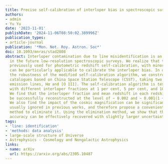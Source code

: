 ```yaml
---
title: Precise self-calibration of interloper bias in spectroscopic surveys
authors:
- admin
- Yu Yu
date: '2023-11-01'
publishDate: '2024-11-06T08:50:02.389996Z'
publication_types:
- article-journal
publication: '*Mon. Not. Roy. Astron. Soc*'
doi: 10.1093/mnras/stad2808
abstract: Interloper contamination due to line misidentification is an important issue
  in the future low-resolution spectroscopic surveys. We realize that the algorithm
  previously used for photometric redshift self-calibration, with minor modifications,
  can be particularly applicable to calibrate the interloper bias. In order to explore
  the robustness of the modified self-calibration algorithm, we construct the mock
  catalogues based on China Space Station Telescope (CSST), taking two main target
  emission lines, Hα and [O III]. The self-calibration algorithm is tested in cases
  with different interloper fractions at 1 per cent, 5 per cent, and 10 per cent.
  We find that the interloper fraction and mean redshift in each redshift bin can
  be successfully reconstructed at the level of ~ 0.002 and ~ 0.001(1 + z), respectively.
  We also find the impact of the cosmic magnification can be significant, which is
  usually ignored in previous works, and therefore propose a convenient and efficient
  method to eliminate it. Using the elimination method, we show that the calibration
  accuracy can be effectively recovered with slightly larger uncertainty.
tags:
- 'line: identification'
- 'methods: data analysis'
- large-scale structure of Universe
- Astrophysics - Cosmology and Nongalactic Astrophysics
links:
- name: arXiv
  url: https://arxiv.org/abs/2305.10487
---
```

